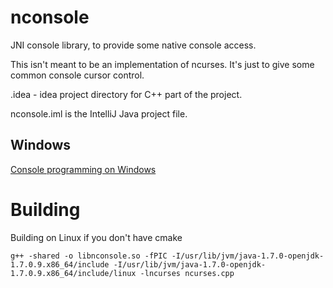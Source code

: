 # nconsole
JNI console library, to provide some native console access.

This isn't meant to be an implementation of ncurses. It's just to give some common console cursor control.

.idea - idea project directory for C++ part of the project.

nconsole.iml is the IntelliJ Java project file.

## Windows 
[Console programming on Windows](https://docs.microsoft.com/en-us/windows/console/console-reference)

# Building
Building on Linux if you don't have cmake

```
g++ -shared -o libnconsole.so -fPIC -I/usr/lib/jvm/java-1.7.0-openjdk-1.7.0.9.x86_64/include -I/usr/lib/jvm/java-1.7.0-openjdk-1.7.0.9.x86_64/include/linux -lncurses ncurses.cpp
```


[garfield]: https://github.com/abathur8bit/garfield
[nconsole]: https://github.com/abathur8bit/nconsole
